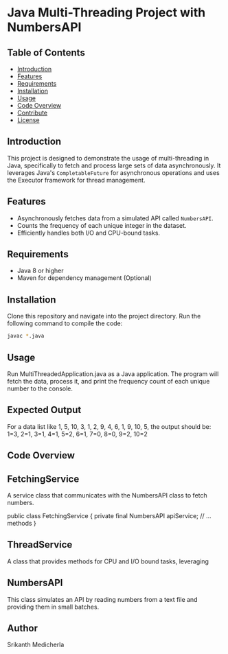 # Java Multi-Threading Project with NumbersAPI

## Table of Contents

- [Introduction](#introduction)
- [Features](#features)
- [Requirements](#requirements)
- [Installation](#installation)
- [Usage](#usage)
- [Code Overview](#code-overview)
- [Contribute](#contribute)
- [License](#license)

## Introduction

This project is designed to demonstrate the usage of multi-threading in Java, specifically to fetch and process large sets of data asynchronously. It leverages Java's `CompletableFuture` for asynchronous operations and uses the Executor framework for thread management.

## Features

- Asynchronously fetches data from a simulated API called `NumbersAPI`.
- Counts the frequency of each unique integer in the dataset.
- Efficiently handles both I/O and CPU-bound tasks.

## Requirements

- Java 8 or higher
- Maven for dependency management (Optional)

## Installation

Clone this repository and navigate into the project directory. Run the following command to compile the code:

```bash
javac *.java
```

## Usage

Run MultiThreadedApplication.java as a Java application. The program will fetch the data, process it, and print the frequency count of each unique number to the console.

## Expected Output
For a data list like 1, 5, 10, 3, 1, 2, 9, 4, 6, 1, 9, 10, 5, the output should be: 1=3, 2=1, 3=1, 4=1, 5=2, 6=1, 7=0, 8=0, 9=2, 10=2

## Code Overview

## FetchingService
A service class that communicates with the NumbersAPI class to fetch numbers.

public class FetchingService {
    private final NumbersAPI apiService;
    // ... methods
}

## ThreadService
A class that provides methods for CPU and I/O bound tasks, leveraging

## NumbersAPI
This class simulates an API by reading numbers from a text file and providing them in small batches.

## Author
Srikanth Medicherla

